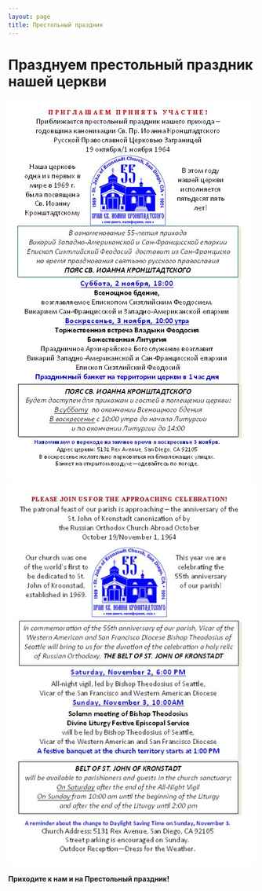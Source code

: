 ```yaml
---
layout: page
title: Престольный праздник
---
```


# Празднуем престольный праздник нашей церкви

![Престольный праздник](/assets/img/2024_Prestol_Flyer_Short_RU%20ver2.jpg) ![Престольный праздник](/assets/img/2024_Prestol_Flyer_Short_EN%20ver2.jpg)

**Приходите к нам и на Престольный праздник!**


